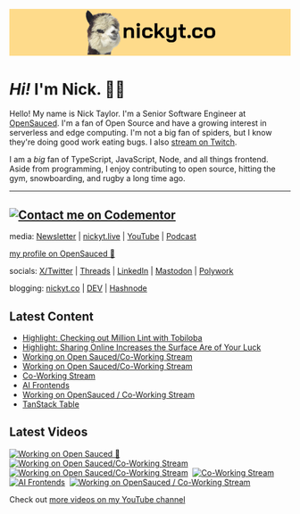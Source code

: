 <a href="https://www.nickyt.co" title="My website"><img src="github-banner.png" alt="An alpaca grinning with the words livecoding.ca beside them" /></a>

# <em>Hi!</em> I'm Nick. 👋🏻

Hello! My name is Nick Taylor. I'm a Senior Software Engineer at [OpenSauced](https://opensauced.pizza). I'm a fan of Open Source and have a growing interest in serverless and edge computing. I'm not a big fan of spiders, but I know they're doing good work eating bugs. I also [stream on Twitch](https://nickyt.live).

I am a <em>big</em> fan of TypeScript, JavaScript, Node, and all things frontend. Aside from programming, I enjoy contributing to open source, hitting the gym, snowboarding, and rugby a long time ago.

---
[![Contact me on Codementor](https://www.codementor.io/m-badges/nickytonline/im-a-cm-b.svg)](https://www.codementor.io/@nickytonline?refer=badge)
---

media: [Newsletter](https://www.iamdeveloper.com/pages/newsletter/) | [nickyt.live](https://nickyt.live) | [YouTube](https://www.youtube.com/channel/UCBLlEq0co24VFJIMEHNcPOQ) | [Podcast](https://pod.iamdeveloper.com)

[my profile on OpenSauced 🍕](https://app.opensauced.pizza/user/nickytonline/card)

socials: [X/Twitter](https://twitter.com/nickytonline) | [Threads](https://www.threads.net/@nickytonline) | [LinkedIn](https://www.linkedin.com/in/nickytonline) | [Mastodon](https://toot.cafe/@nickytonline) | [Polywork](https://polywork.com/nickytonline)

blogging: [nickyt.co](https://www.nickyt.co) | [DEV](https://dev.to/nickytonline) | [Hashnode](https://hashnode.iamdeveloper.com)

## Latest Content

<!-- BLOG-POST-LIST:START -->
- [Highlight: Checking out Million Lint with Tobiloba](https://www.twitch.tv/videos/2117224247)
- [Highlight: Sharing Online Increases the Surface Are of Your Luck](https://www.twitch.tv/videos/2117199167)
- [Working on Open Sauced/Co-Working Stream](https://www.twitch.tv/videos/2116920934)
- [Working on Open Sauced/Co-Working Stream](https://www.twitch.tv/videos/2116234560)
- [Co-Working Stream](https://www.twitch.tv/videos/2115186008)
- [AI Frontends](https://www.twitch.tv/videos/2114418279)
- [Working on OpenSauced / Co-Working Stream](https://www.twitch.tv/videos/2114292682)
- [TanStack Table](https://www.twitch.tv/videos/2110636096)
<!-- BLOG-POST-LIST:END -->

## Latest Videos

<!-- VIDEO-LIST:START --><div><a href="https://www.youtube.com/watch?v=s3t-hF_5NL0" title="Working on Open Sauced 🍕"><img src="https://i4.ytimg.com/vi/s3t-hF_5NL0/hqdefault.jpg" alt="Working on Open Sauced 🍕" width="360" height="270" /></a>&nbsp;&nbsp;<a href="https://www.youtube.com/watch?v=DPMIRQM0pO8" title="Working on Open Sauced/Co-Working Stream"><img src="https://i1.ytimg.com/vi/DPMIRQM0pO8/hqdefault.jpg" alt="Working on Open Sauced/Co-Working Stream" width="360" height="270" /></a>&nbsp;&nbsp;<a href="https://www.youtube.com/watch?v=41s6iF4yC9E" title="Working on Open Sauced/Co-Working Stream"><img src="https://i1.ytimg.com/vi/41s6iF4yC9E/hqdefault.jpg" alt="Working on Open Sauced/Co-Working Stream" width="360" height="270" /></a>&nbsp;&nbsp;<a href="https://www.youtube.com/watch?v=Pz22HOODlNQ" title="Co-Working Stream"><img src="https://i1.ytimg.com/vi/Pz22HOODlNQ/hqdefault.jpg" alt="Co-Working Stream" width="360" height="270" /></a>&nbsp;&nbsp;<a href="https://www.youtube.com/watch?v=3Ifiw4QBZCs" title="AI Frontends"><img src="https://i4.ytimg.com/vi/3Ifiw4QBZCs/hqdefault.jpg" alt="AI Frontends" width="360" height="270" /></a>&nbsp;&nbsp;<a href="https://www.youtube.com/watch?v=KlmFTmUAKAY" title="Working on OpenSauced / Co-Working Stream"><img src="https://i4.ytimg.com/vi/KlmFTmUAKAY/hqdefault.jpg" alt="Working on OpenSauced / Co-Working Stream" width="360" height="270" /></a>&nbsp;&nbsp;</div><!-- VIDEO-LIST:END -->

Check out [more videos on my YouTube channel](https://www.youtube.com/channel/UCBLlEq0co24VFJIMEHNcPOQ)
